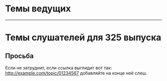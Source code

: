 # Темы ведущих

---
# Темы слушателей для 325 выпуска
## Просьба
Если не затруднит, если ссылка выглидит вот так: http://example.com/topic/01234567 добавляйте на конце неё слеш.
